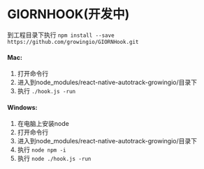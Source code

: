 # GIORNHOOK(开发中)

到工程目录下执行
`npm install --save https://github.com/growingio/GIORNHook.git`

#### Mac:
1. 打开命令行
2. 进入到node_modules/react-native-autotrack-growingio/目录下
3. 执行 `./hook.js -run`

#### Windows:
1. 在电脑上安装node
2. 打开命令行
3. 进入到node_modules/react-native-autotrack-growingio/目录下
4. 执行 `node npm -i`
5. 执行 `node ./hook.js -run`
